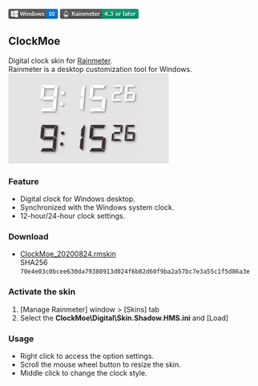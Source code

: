 ![](https://raw.githubusercontent.com/nek7u/ClockMoe/master/m/Badge-Windows.png) [![Rainmeter](https://raw.githubusercontent.com/nek7u/ClockMoe/master/m/Badge-Rainmeter.png)](https://www.rainmeter.net/)
## ClockMoe
Digital clock skin for [Rainmeter](https://www.rainmeter.net/).  
Rainmeter is a desktop customization tool for Windows.  
![](https://raw.githubusercontent.com/nek7u/ClockMoe/master/m/Shadow_dark_light.png)

### Feature
- Digital clock for Windows desktop.
- Synchronized with the Windows system clock.
- 12-hour/24-hour clock settings.
### Download
- [ClockMoe_20200824.rmskin](https://github.com/nek7u/ClockMoe/releases/download/2020-08-24/ClockMoe_20200824.rmskin)  
SHA256 `70e4e03c0bcee630da79380913d024f6b82d60f9ba2a57bc7e3a55c1f5d86a3e`
### Activate the skin
1. [Manage Rainmeter] window > [Skins] tab
2. Select the **ClockMoe\Digital\Skin.Shadow.HMS.ini** and [Load]
### Usage
- Right click to access the option settings.
- Scroll the mouse wheel button to resize the skin.
- Middle click to change the clock style.

